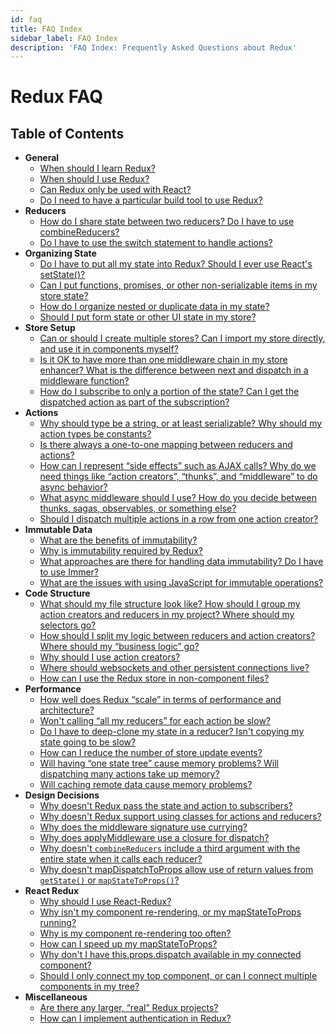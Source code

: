 ```yaml
---
id: faq
title: FAQ Index
sidebar_label: FAQ Index
description: 'FAQ Index: Frequently Asked Questions about Redux'
---
```


# Redux FAQ

## Table of Contents

- **General**
  - [When should I learn Redux?](faq/General.md#when-should-i-learn-redux)
  - [When should I use Redux?](faq/General.md#when-should-i-use-redux)
  - [Can Redux only be used with React?](faq/General.md#can-redux-only-be-used-with-react)
  - [Do I need to have a particular build tool to use Redux?](faq/General.md#do-i-need-to-have-a-particular-build-tool-to-use-redux)
- **Reducers**
  - [How do I share state between two reducers? Do I have to use combineReducers?](faq/Reducers.md#how-do-i-share-state-between-two-reducers-do-i-have-to-use-combinereducers)
  - [Do I have to use the switch statement to handle actions?](faq/Reducers.md#do-i-have-to-use-the-switch-statement-to-handle-actions)
- **Organizing State**
  - [Do I have to put all my state into Redux? Should I ever use React's setState()?](faq/OrganizingState.md#do-i-have-to-put-all-my-state-into-redux-should-i-ever-use-reacts-setstate)
  - [Can I put functions, promises, or other non-serializable items in my store state?](faq/OrganizingState.md#can-i-put-functions-promises-or-other-non-serializable-items-in-my-store-state)
  - [How do I organize nested or duplicate data in my state?](faq/OrganizingState.md#how-do-i-organize-nested-or-duplicate-data-in-my-state)
  - [Should I put form state or other UI state in my store?](faq/OrganizingState.md#should-i-put-form-state-or-other-ui-state-in-my-store)
- **Store Setup**
  - [Can or should I create multiple stores? Can I import my store directly, and use it in components myself?](faq/StoreSetup.md#can-or-should-i-create-multiple-stores-can-i-import-my-store-directly-and-use-it-in-components-myself)
  - [Is it OK to have more than one middleware chain in my store enhancer? What is the difference between next and dispatch in a middleware function?](faq/StoreSetup.md#is-it-ok-to-have-more-than-one-middleware-chain-in-my-store-enhancer-what-is-the-difference-between-next-and-dispatch-in-a-middleware-function)
  - [How do I subscribe to only a portion of the state? Can I get the dispatched action as part of the subscription?](faq/StoreSetup.md#how-do-i-subscribe-to-only-a-portion-of-the-state-can-i-get-the-dispatched-action-as-part-of-the-subscription)
- **Actions**
  - [Why should type be a string, or at least serializable? Why should my action types be constants?](faq/Actions.md#why-should-type-be-a-string-or-at-least-serializable-why-should-my-action-types-be-constants)
  - [Is there always a one-to-one mapping between reducers and actions?](faq/Actions.md#is-there-always-a-one-to-one-mapping-between-reducers-and-actions)
  - [How can I represent “side effects” such as AJAX calls? Why do we need things like “action creators”, “thunks”, and “middleware” to do async behavior?](faq/Actions.md#how-can-i-represent-side-effects-such-as-ajax-calls-why-do-we-need-things-like-action-creators-thunks-and-middleware-to-do-async-behavior)
  - [What async middleware should I use? How do you decide between thunks, sagas, observables, or something else?](faq/Actions.md#what-async-middleware-should-i-use-how-do-you-decide-between-thunks-sagas-observables-or-something-else)
  - [Should I dispatch multiple actions in a row from one action creator?](faq/Actions.md#should-i-dispatch-multiple-actions-in-a-row-from-one-action-creator)
- **Immutable Data**
  - [What are the benefits of immutability?](faq/ImmutableData.md#what-are-the-benefits-of-immutability)
  - [Why is immutability required by Redux?](faq/ImmutableData.md#why-is-immutability-required-by-redux)
  - [What approaches are there for handling data immutability? Do I have to use Immer?](faq/ImmutableData.md#what-approaches-are-there-for-handling-data-immutability-do-i-have-to-use-immer)
  - [What are the issues with using JavaScript for immutable operations?](faq/ImmutableData.md#what-are-the-issues-with-using-plain-javascript-for-immutable-operations)
- **Code Structure**
  - [What should my file structure look like? How should I group my action creators and reducers in my project? Where should my selectors go?](faq/CodeStructure.md#what-should-my-file-structure-look-like-how-should-i-group-my-action-creators-and-reducers-in-my-project-where-should-my-selectors-go)
  - [How should I split my logic between reducers and action creators? Where should my “business logic” go?](faq/CodeStructure.md#how-should-i-split-my-logic-between-reducers-and-action-creators-where-should-my-business-logic-go)
  - [Why should I use action creators?](faq/CodeStructure.md#why-should-i-use-action-creators)
  - [Where should websockets and other persistent connections live?](faq/CodeStructure.md#where-should-websockets-and-other-persistent-connections-live)
  - [How can I use the Redux store in non-component files?](faq/CodeStructure.md#how-can-i-use-the-redux-store-in-non-component-files)
- **Performance**
  - [How well does Redux “scale” in terms of performance and architecture?](faq/Performance.md#how-well-does-redux-scale-in-terms-of-performance-and-architecture)
  - [Won't calling “all my reducers” for each action be slow?](faq/Performance.md#wont-calling-all-my-reducers-for-each-action-be-slow)
  - [Do I have to deep-clone my state in a reducer? Isn't copying my state going to be slow?](faq/Performance.md#do-i-have-to-deep-clone-my-state-in-a-reducer-isnt-copying-my-state-going-to-be-slow)
  - [How can I reduce the number of store update events?](faq/Performance.md#how-can-i-reduce-the-number-of-store-update-events)
  - [Will having “one state tree” cause memory problems? Will dispatching many actions take up memory?](faq/Performance.md#will-having-one-state-tree-cause-memory-problems-will-dispatching-many-actions-take-up-memory)
  - [Will caching remote data cause memory problems?](faq/Performance.md#will-caching-remote-data-cause-memory-problems)
- **Design Decisions**
  - [Why doesn't Redux pass the state and action to subscribers?](faq/DesignDecisions.md#why-doesnt-redux-pass-the-state-and-action-to-subscribers)
  - [Why doesn't Redux support using classes for actions and reducers?](faq/DesignDecisions.md#why-doesnt-redux-support-using-classes-for-actions-and-reducers)
  - [Why does the middleware signature use currying?](faq/DesignDecisions.md#why-does-the-middleware-signature-use-currying)
  - [Why does applyMiddleware use a closure for dispatch?](faq/DesignDecisions.md#why-does-applymiddleware-use-a-closure-for-dispatch)
  - [Why doesn't `combineReducers` include a third argument with the entire state when it calls each reducer?](faq/DesignDecisions.md#why-doesnt-combinereducers-include-a-third-argument-with-the-entire-state-when-it-calls-each-reducer)
  - [Why doesn't mapDispatchToProps allow use of return values from `getState()` or `mapStateToProps()`?](faq/DesignDecisions.md#why-doesnt-mapdispatchtoprops-allow-use-of-return-values-from-getstate-or-mapstatetoprops)
- **React Redux**
  - [Why should I use React-Redux?](faq/ReactRedux.md#why-should-i-use-react-redux)
  - [Why isn't my component re-rendering, or my mapStateToProps running?](faq/ReactRedux.md#why-isnt-my-component-re-rendering-or-my-mapstatetoprops-running)
  - [Why is my component re-rendering too often?](faq/ReactRedux.md#why-is-my-component-re-rendering-too-often)
  - [How can I speed up my mapStateToProps?](faq/ReactRedux.md#how-can-i-speed-up-my-mapstatetoprops)
  - [Why don't I have this.props.dispatch available in my connected component?](faq/ReactRedux.md#why-dont-i-have-this-props-dispatch-available-in-my-connected-component)
  - [Should I only connect my top component, or can I connect multiple components in my tree?](faq/ReactRedux.md#should-i-only-connect-my-top-component-or-can-i-connect-multiple-components-in-my-tree)
- **Miscellaneous**
  - [Are there any larger, “real” Redux projects?](faq/Miscellaneous.md#are-there-any-larger-real-redux-projects)
  - [How can I implement authentication in Redux?](faq/Miscellaneous.md#how-can-i-implement-authentication-in-redux)
